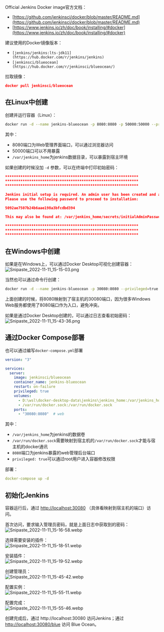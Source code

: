 Official Jenkins Docker image官方文档：

- [https://github.com/jenkinsci/docker/blob/master/README.md](https://github.com/jenkinsci/docker/blob/master/README.md)
- [https://www.jenkins.io/zh/doc/book/installing/#docker](https://www.jenkins.io/zh/doc/book/installing/#docker)

建议使用的Docker镜像版本：

- `[jenkins/jenkins:lts-jdk11](https://hub.docker.com/r/jenkins/jenkins)`
- `[jenkinsci/blueocean](https://hub.docker.com/r/jenkinsci/blueocean/)`

拉取镜像：
```json
docker pull jenkinsci/blueocean
```

<a name="NqKYN"></a>
## 在Linux中创建
创建并运行容器（Linux）：
```bash
docker run -d --name jenkins-blueocean -p 8080:8080 -p 50000:50000 --privileged=true --restart=on-failure -v jenkins_home:/var/jenkins_home jenkinsci/blueocean
```

其中：

- 8080端口为Web管理界面端口，可以通过浏览器访问
- 50000端口可以不用暴露
- `/var/jenkins_home`为jenkins数据目录，可以暴露到宿主环境

如果创建的时候没加 `-d` 参数，可以在终端中打印初始密码：
```json
*************************************************************
*************************************************************
*************************************************************

Jenkins initial setup is required. An admin user has been created and a password generated.
Please use the following password to proceed to installation:

5092ae7507b24b6aae198a3bfcdbd394

This may also be found at: /var/jenkins_home/secrets/initialAdminPassword

*************************************************************
*************************************************************
*************************************************************
```

<a name="s6Ufq"></a>
## 在Windows中创建
如果是在Windows上，可以通过Docker Desktop可视化创建容器：<br />![Snipaste_2022-11-11_15-15-03.png](https://cdn.nlark.com/yuque/0/2022/png/2213540/1668151937471-0056babb-d2f0-48f8-9a2d-581d6c2f251e.png#averageHue=%23e9eaed&clientId=u061474d2-df93-4&from=drop&id=u50ce720a&originHeight=748&originWidth=596&originalType=binary&ratio=1&rotation=0&showTitle=false&size=10482&status=done&style=none&taskId=u06d98532-5bff-4795-a0d5-b7f74b23c2c&title=)

当然也可以通过命令行创建：
```bash
docker run -d --name jenkins-blueocean -p 30080:8080 --privileged=true --restart=on-failure -v D:\wsl\docker-desktop-data\jenkins\jenkins_home:/var/jenkins_home jenkinsci/blueocean
```

上面创建的时候，将8080映射到了宿主机的30080端口，因为很多Windows Web服务都使用了8080端口作为入口，避免冲突。

如果是通过Docker Desktop创建的，可以通过日志查看初始密码：<br />![Snipaste_2022-11-11_15-43-36.png](https://cdn.nlark.com/yuque/0/2022/png/2213540/1668152645235-34f702fe-b64b-4a86-9b93-ca82508e2af2.png#averageHue=%23e1eaf3&clientId=u061474d2-df93-4&from=drop&id=u6b0e811f&originHeight=720&originWidth=1270&originalType=binary&ratio=1&rotation=0&showTitle=false&size=35714&status=done&style=none&taskId=ue2bb69b9-57dd-476f-8f5c-91d96fa02db&title=)

<a name="CH6Hq"></a>
## 通过Docker Compose部署
也可以通过编写`docker-compose.yml`部署
```yaml
version: "3"

services:
  server:
    image: jenkinsci/blueocean
    container_name: jenkins-blueocean
    restart: on-failure
    privileged: true
    volumes:
      - D:\wsl\docker-desktop-data\jenkins\jenkins_home:/var/jenkins_home
      - /var/run/docker.sock:/var/run/docker.sock
    ports:
      - "30080:8080"  # web
```

其中：

- `/var/jenkins_home`为jenkins的数据卷
- `/var/run/docker.sock`需要映射到宿主机的`/var/run/docker.sock`才能与宿主机的docker通讯
- `8080`端口为jenkins暴露的web管理后台端口
- `privileged: true`可以通过root用户进入容器修改权限

部署：
```yaml
docker-compose up -d
```

<a name="X0ZYn"></a>
## 初始化Jenkins
容器运行后，通过 [http://localhost:30080](http://localhost:8080/) （具体看映射到宿主机的端口）访问。

首次访问，要求输入管理员密码，就是上面日志中获取到的密码：<br />![Snipaste_2022-11-11_15-16-58.webp](https://cdn.nlark.com/yuque/0/2022/webp/2213540/1668152958700-0afa5ac9-9d94-4c3b-9be0-786f0c1e4d85.webp#averageHue=%23fbfaf6&clientId=u061474d2-df93-4&from=drop&id=ue0b205ed&originHeight=914&originWidth=1013&originalType=binary&ratio=1&rotation=0&showTitle=false&size=17836&status=done&style=none&taskId=uad88a081-2ab6-490c-8719-21479056de2&title=)

选择需要安装的插件：<br />![Snipaste_2022-11-11_15-18-51.webp](https://cdn.nlark.com/yuque/0/2022/webp/2213540/1668153620357-7a452d99-c9d7-4af8-b38d-e6622ef503f8.webp#averageHue=%23fcfcf9&clientId=u061474d2-df93-4&from=drop&id=u154368b2&originHeight=910&originWidth=1020&originalType=binary&ratio=1&rotation=0&showTitle=false&size=19416&status=done&style=none&taskId=u28984efc-bd2e-424f-93ae-ae85e938f9a&title=)

安装插件：<br />![Snipaste_2022-11-11_15-19-52.webp](https://cdn.nlark.com/yuque/0/2022/webp/2213540/1668153639494-646aef85-7e06-4b35-86d6-8b8a5adf6174.webp#averageHue=%23edecef&clientId=u061474d2-df93-4&from=drop&id=u6a68f230&originHeight=903&originWidth=1010&originalType=binary&ratio=1&rotation=0&showTitle=false&size=20062&status=done&style=none&taskId=ub023c504-e1a0-4f42-9ea4-78131534385&title=)

创建管理员：<br />![Snipaste_2022-11-11_15-45-42.webp](https://cdn.nlark.com/yuque/0/2022/webp/2213540/1668153657770-7348e1ce-3de6-4f42-adcd-5fff5d3b6d10.webp#averageHue=%23d9e2ec&clientId=u061474d2-df93-4&from=drop&id=u7bd73ff0&originHeight=909&originWidth=1010&originalType=binary&ratio=1&rotation=0&showTitle=false&size=14300&status=done&style=none&taskId=u702fe0ab-6e33-46b1-8888-c5f56a5de5b&title=)

配置实例：<br />![Snipaste_2022-11-11_15-55-11.webp](https://cdn.nlark.com/yuque/0/2022/webp/2213540/1668153689728-e61f93e4-bf58-4400-ab1f-ecc9fc9f2521.webp#averageHue=%23fcfcfc&clientId=u061474d2-df93-4&from=drop&id=uc902f4fb&originHeight=910&originWidth=1005&originalType=binary&ratio=1&rotation=0&showTitle=false&size=20288&status=done&style=none&taskId=u18ed1fc3-1c46-4740-9617-a8cb0811aa1&title=)

配置完成：<br />![Snipaste_2022-11-11_15-55-46.webp](https://cdn.nlark.com/yuque/0/2022/webp/2213540/1668153708445-15c50867-80c0-4ce5-bfd2-1a939ec36d50.webp#averageHue=%23fcfcfc&clientId=u061474d2-df93-4&from=drop&id=ud76022e0&originHeight=910&originWidth=1011&originalType=binary&ratio=1&rotation=0&showTitle=false&size=8548&status=done&style=none&taskId=u8631641f-cf1f-481c-90bf-921fadee742&title=)

创建完成后，通过 http://localhost:30080 访问Jenkins；通过 [http://localhost:30080/blue](http://localhost:8080/blue) 访问 Blue Ocean。


